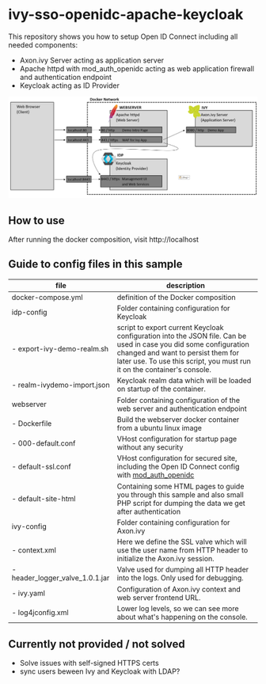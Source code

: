 # ivy-sso-openidc-apache-keycloak


This repository shows you how to setup Open ID Connect including all needed components:
- Axon.ivy Server acting as application server
- Apache httpd with mod_auth_openidc acting as web application firewall and authentication endpoint
- Keycloak acting as ID Provider

![Infrastructure Overview](infrastructure.png)

## How to use

After running the docker composition, visit http://localhost

## Guide to config files in this sample

|file|description|
|---|---|
| docker-compose.yml | definition of the Docker composition |
| idp-config | Folder containing configuration for Keycloak |
| - export-ivy-demo-realm.sh | script to export current Keycloak configuration into the JSON file. Can be used in case you did some configuration changed and want to persist them for later use. To use this script, you must run it on the container's console.|
| - realm-ivydemo-import.json | Keycloak realm data which will be loaded on startup of the container. |
| webserver | Folder containing configuration of the web server and authentication endpoint |
| - Dockerfile | Build the webserver docker container from a ubuntu linux image |
| - 000-default.conf | VHost configuration for startup page without any security |
| - default-ssl.conf | VHost configuration for secured site, including the Open ID Connect config with [mod_auth_openidc](https://github.com/zmartzone/mod_auth_openidc) |
| - default-site-html | Containing some HTML pages to guide you through this sample and also small PHP script for dumping the data we get after authentication |
| ivy-config | Folder containing configuration for Axon.ivy |
| - context.xml | Here we define the SSL valve which will use the user name from HTTP header to initialize the Axon.ivy session. |
| - header_logger_valve_1.0.1.jar | Valve used for dumping all HTTP header into the logs. Only used for debugging. |
| - ivy.yaml | Configuration of Axon.ivy context and web server frontend URL. |
| - log4jconfig.xml | Lower log levels, so we can see more about what's happening on the console. |

## Currently not provided / not solved

- Solve issues with self-signed HTTPS certs
- sync users beween Ivy and Keycloak with LDAP?


